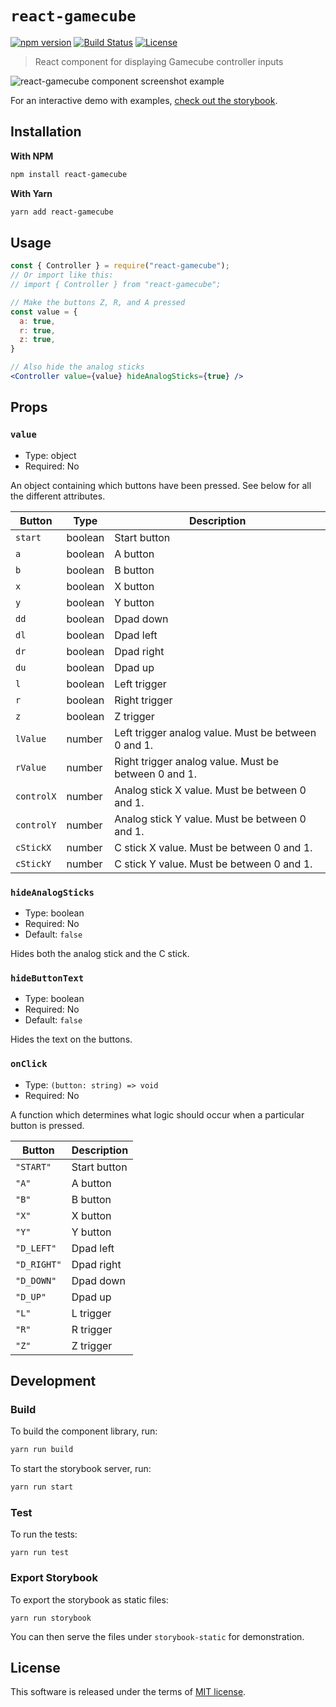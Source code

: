 
# `react-gamecube`

[![npm version](https://img.shields.io/npm/v/react-gamecube.svg?style=flat)](https://npmjs.org/package/react-gamecube "View this project on npm")
[![Build Status](https://github.com/vinceau/react-gamecube/workflows/build/badge.svg)](https://github.com/vinceau/react-gamecube/actions?workflow=build)
[![License](https://img.shields.io/npm/l/react-gamecube)](https://github.com/vinceau/react-gamecube/blob/master/LICENSE)

> React component for displaying Gamecube controller inputs

![react-gamecube component screenshot example](https://i.imgur.com/cIMZPGx.png)

For an interactive demo with examples, [check out the storybook](https://vinceau.github.com/react-gamecube).

## Installation

**With NPM**

```bash
npm install react-gamecube
```

**With Yarn**

```bash
yarn add react-gamecube
```

## Usage

```jsx
const { Controller } = require("react-gamecube");
// Or import like this:
// import { Controller } from "react-gamecube";

// Make the buttons Z, R, and A pressed
const value = {
  a: true,
  r: true,
  z: true,
}

// Also hide the analog sticks
<Controller value={value} hideAnalogSticks={true} />
```

## Props

### `value`

* Type: object
* Required: No

An object containing which buttons have been pressed. See below for all the different attributes.


| Button        | Type          | Description  |
| ------------- | ------------- | ------------ |
| `start` | boolean | Start button |
| `a` | boolean | A button |
| `b` | boolean | B button |
| `x` | boolean | X button |
| `y` | boolean | Y button |
| `dd` | boolean | Dpad down |
| `dl` | boolean | Dpad left |
| `dr` | boolean | Dpad right |
| `du` | boolean | Dpad up |
| `l` | boolean | Left trigger |
| `r` | boolean | Right trigger |
| `z` | boolean | Z trigger |
| `lValue` | number | Left trigger analog value. Must be between 0 and 1. |
| `rValue` | number | Right trigger analog value. Must be between 0 and 1. |
| `controlX` | number | Analog stick X value. Must be between 0 and 1. |
| `controlY` | number | Analog stick Y value. Must be between 0 and 1. |
| `cStickX` | number | C stick X value. Must be between 0 and 1. |
| `cStickY` | number | C stick Y value. Must be between 0 and 1. |


### `hideAnalogSticks`

* Type: boolean
* Required: No
* Default: `false`

Hides both the analog stick and the C stick.

### `hideButtonText`

* Type: boolean
* Required: No
* Default: `false`

Hides the text on the buttons.

### `onClick`

* Type: `(button: string) => void`
* Required: No

A function which determines what logic should occur when a particular button is pressed.

| Button        | Description  |
| ------------- | ------------ |
| `"START"` | Start button |
| `"A"` | A button |
| `"B"` | B button |
| `"X"` | X button |
| `"Y"` | Y button |
| `"D_LEFT"` | Dpad left |
| `"D_RIGHT"` | Dpad right |
| `"D_DOWN"` | Dpad down |
| `"D_UP"` | Dpad up |
| `"L"` | L trigger |
| `"R"` | R trigger |
| `"Z"` | Z trigger |

## Development

### Build

To build the component library, run:

```sh
yarn run build
```

To start the storybook server, run:

```sh
yarn run start
```

### Test

To run the tests:

```
yarn run test
```

### Export Storybook

To export the storybook as static files:

```
yarn run storybook
```

You can then serve the files under `storybook-static` for demonstration.

## License

This software is released under the terms of [MIT license](LICENSE).
